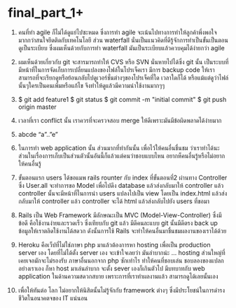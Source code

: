 # final_part_1+
1.	คนที่ทำ agile ก็ไม่ได้ดูแย่ไปซะหมด ซึ่งการทำ agile จะเน้นไปทางการทำให้ลูกค้าพึ่งพอใจมากกว่าสนใจยึดติดกับเทคโนโลยี ส่วน waterfall นั่นเป็นแนวคิดที่ดีรู้จักการทำเป็นขั้นเป็นตอนดูเป็นระเบียบ ซึ่งผมเห็นด้วยกับการทำ waterfall มันเป็นระเบียบแล้วควบคุมได้ง่ายกว่า agile
2.	ผมเห็นด้วยเกี่ยวกับ git จะสารมารถทำให้ CVS หรือ SVN นั่นหายไปได้ซึ่ง git นั้น เป็นระบบที่มีหน้าที่ในการจัดเก็บการเปลี่ยนแปลงของไฟล์ในโปรเจ็คเรา มีการ backup code ให้เรา สามารถที่จะเรียกดูหรือย้อนกลับไปดูเวอร์ชั่นต่างๆของโปรเจ็คที่ใด เวลาใดก็ได้ หรือแม้แต่ดูว่าไฟล์นั้นๆใครเป็นคนเพิ่มหรือแก้ไข จึงทำให้ดูแล้วมีความน่าใช้งานมากๆๆ
3.	 $ git add feature1
     $ git status
     $ git commit -m "initial commit"
 	   $ git push origin master
4.	เวลาที่เรา conflict นั้น เราควรที่จะครวจสอบ merge ให้ดีเพราะมันมีข้อผิดพลาดได้ง่ายมาก
5.	 abcde “a”..”e”
6.	ในการทำ web application นั้น ส่วนมากที่ทำกันนั้น เพื่อไว้ให้คนอื่นชื่นชม ว่าเราทำได้นะ ส่วนในเรื่องการเก็บเป็นส่วนตัวนั้นอันนี้ก็แล้วแต่คนว่าชอบแบบไหน อยากห็คนอื่นรู้หรือไม่อยากให้คนอื่นรู้



7.	ขั้นตอนแรก users ได้ขอแมพ rails rounter กับ index ที่ขั้นตอนที่2 ผ่านทาง Controller ซึ่ง User.all จะทำการขอ Model เพื่อไปดึง database แล้วส่งกลับมาให้ controller แล้ว controller นั้นจะมีหน้าที่ในการนำ users แปลงไปเป็น view โดยเป็น index.html แล้วส่งกลับมาให้ controller แล้ว controller จะได้ html แล้วส่งกลับไปยัง users ที่ขอมา 
8.	Rails เป็น Web Framework มีลักษณะเป็น MVC (Model-View-Controller)  ซึ่งมีข้อดี คือใช้งานง่ายและรวดเร็ว  ซึ่งเทียบกับ git แล้ว มีดีคนละแบบ git นั้นมีดีตรง back up ข้อมูลให้เราตลิดใช้งานได้สดวก ดังนั้นการใช้ Rails จะทำให้คนอื่นมาชื่นชมผลงานของเราได้ด้วย
9.	Heroku คือเว็ปที่ไม่ใช่ภาษา php มาแล้วต้องการหา hosting เพื่อเป็น production server เอง โดยที่ไม่ได้ตั้ง server เอง จะเข้าใจเลยว่า มันลําบากน่ะ … hosting ส่วนใหญ่ที่เคยเจอมักจะไม่รองรับ ภาษาอื่นนอกจาก php ซักเท่าไร ทําให้คนที่ชอบเล่น ชอบลองของแปลกอย่างเราเอง ก็หา host มาเล่นลําบาก จะตั้ง sever เองก็เกินตัวไป  มีบทบาทกับ web application ในด้านความสดวกสบาย เพราะการที่เราทำผลงานแล้ว สามารถดูได้เลยนั้นเอง
10.	เพื่อให้ทันต่อ โลก ไม่อยากให้นิสิตนั้นไม่รู้จักกับ framework ต่างๆ ซึ่งมีประโยชน์ในการดำรงชีวิตในอนาคตจของ IT แน่นอน
